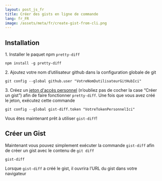 ```yaml
---
layout: post_js_fr
title: Créer des gists en ligne de commande
lang: fr_FR
image: /assets/meta/fr/create-gist-from-cli.png
---
```


## Installation

1\. Installer le paquet npm <code>pretty-diff</code>
<pre><code class="bash">npm install -g pretty-diff</code></pre>


2\. Ajoutez votre nom d’utilisateur github dans la configuration globale de git 
<pre><code class="bash">git config --global github.user "VotreNomDutilisateurGitHubIci"</code></pre>


3\. Créez un [jeton d'accès personnel](https://github.com/settings/tokens) (n’oubliez pas de cocher la case “Créer un gist”) afin de faire fonctionner <code>pretty-diff</code>. Une fois que vous avez créé le jeton, exécutez cette commande
<pre><code class="bash">git config --global gist-diff.token "VotreTokenPersonnelIci"</code></pre>

Vous êtes maintenant prêt à utiliser <code>gist-diff</code>!

## Créer un Gist

Maintenant vous pouvez simplement exécuter la commande <code>gist-diff</code> afin de créer un gist avec le contenu de <code>git diff</code>

<pre><code class="bash">gist-diff</code></pre>

Lorsque <code>gist-diff</code> a créé le gist, il ouvrira l’URL du gist dans votre navigateur 